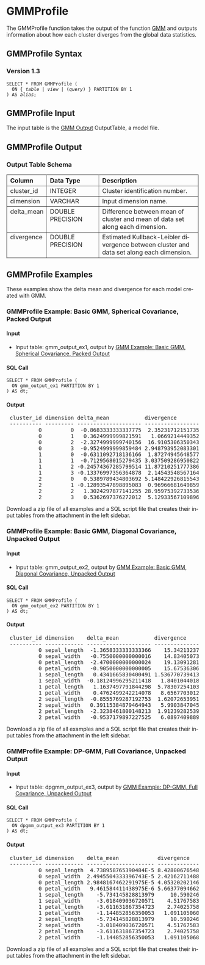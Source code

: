 <html><head></head><body><div class="nested0" aria-labelledby="ariaid-title1" topicindex="1" topicid="edr1508194035653" id="edr1508194035653"><h1 class="title topictitle1" id="ariaid-title1">GMMProfile</h1><div class="body conbody">
<p class="p">The GMMProfile function takes the output of the function <a href="zgv1558460260471.md#mwd1507666023473">GMM</a> and outputs information about how each cluster diverges from the global data statistics.</p></div><div class="topic reference nested1" aria-labelledby="ariaid-title2" topicindex="2" topicid="yde1507734769997" xml:lang="en-us" lang="en-us" id="yde1507734769997">
<h2 class="title topictitle2" id="ariaid-title2">GMMProfile Syntax</h2><div class="body refbody"><div class="section" id="yde1507734769997__section_N1000E_N1000C_N10001">
<h3 class="title sectiontitle">Version <span>1.3</span></h3><pre class="pre codeblock" xml:space="preserve"><code>SELECT * FROM GMMProfile (
  <span>ON { <var class="keyword varname">table</var> | <var class="keyword varname">view</var> | (<var class="keyword varname">query</var>) }</span> PARTITION BY 1
) AS <var class="keyword varname">alias</var>;</code></pre></div></div></div><div class="topic reference nested1" aria-labelledby="ariaid-title3" topicindex="3" topicid="yja1507734774431" xml:lang="en-us" lang="en-us" id="yja1507734774431">
<h2 class="title topictitle2" id="ariaid-title3">GMMProfile Input</h2><div class="body refbody"><div class="section" id="yja1507734774431__section_N10011_N1000E_N10001">
<p class="p">The input table is the <a href="zgv1558460260471.md#ytf1507666317864">GMM Output</a> OutputTable, a model file.</p></div></div></div><div class="topic reference nested1" aria-labelledby="ariaid-title4" topicindex="4" topicid="tij1507734778083" xml:lang="en-us" lang="en-us" id="tij1507734778083">
<h2 class="title topictitle2" id="ariaid-title4">GMMProfile Output</h2><div class="body refbody"><div class="section" id="tij1507734778083__section_dmr_1pd_ycb">
<h3 class="title sectiontitle">Output Table Schema</h3><div class="tablenoborder"><table cellpadding="4" cellspacing="0" summary="" id="tij1507734778083__table_N1000E_N1000C_N10001" class="table" frame="border" border="1" rules="all"><div class="caption"></div><colgroup span="1"><col style="width:14.285714285714285%" span="1"></col><col style="width:28.57142857142857%" span="1"></col><col style="width:57.14285714285714%" span="1"></col></colgroup><thead class="thead" style="text-align:left;"><tr class="row"><th class="entry nocellnorowborder" style="vertical-align:top;" id="d299394e121" rowspan="1" colspan="1">Column</th><th class="entry nocellnorowborder" style="vertical-align:top;" id="d299394e123" rowspan="1" colspan="1">Data Type</th><th class="entry cell-norowborder" style="vertical-align:top;" id="d299394e125" rowspan="1" colspan="1">Description</th></tr></thead><tbody class="tbody"><tr class="row"><td class="entry nocellnorowborder" style="vertical-align:top;" headers="d299394e121" rowspan="1" colspan="1">cluster_id</td><td class="entry nocellnorowborder" style="vertical-align:top;" headers="d299394e123" rowspan="1" colspan="1">INTEGER</td><td class="entry cell-norowborder" style="vertical-align:top;" headers="d299394e125" rowspan="1" colspan="1">Cluster identification number.</td></tr><tr class="row"><td class="entry nocellnorowborder" style="vertical-align:top;" headers="d299394e121" rowspan="1" colspan="1">dimension</td><td class="entry nocellnorowborder" style="vertical-align:top;" headers="d299394e123" rowspan="1" colspan="1">VARCHAR</td><td class="entry cell-norowborder" style="vertical-align:top;" headers="d299394e125" rowspan="1" colspan="1">Input dimension name.</td></tr><tr class="row"><td class="entry nocellnorowborder" style="vertical-align:top;" headers="d299394e121" rowspan="1" colspan="1">delta_mean</td><td class="entry nocellnorowborder" style="vertical-align:top;" headers="d299394e123" rowspan="1" colspan="1">DOUBLE PRECISION</td><td class="entry cell-norowborder" style="vertical-align:top;" headers="d299394e125" rowspan="1" colspan="1">Difference between mean of cluster and mean of data set along each dimension.</td></tr><tr class="row"><td class="entry row-nocellborder" style="vertical-align:top;" headers="d299394e121" rowspan="1" colspan="1">divergence</td><td class="entry row-nocellborder" style="vertical-align:top;" headers="d299394e123" rowspan="1" colspan="1">DOUBLE PRECISION</td><td class="entry cellrowborder" style="vertical-align:top;" headers="d299394e125" rowspan="1" colspan="1">Estimated Kullback-Leibler divergence between cluster and data set along each dimension.</td></tr></tbody></table></div></div></div></div><div class="topic concept nested1" aria-labelledby="ariaid-title5" topicindex="5" topicid="oxj1507734781714" xml:lang="en-us" lang="en-us" id="oxj1507734781714">
<h2 class="title topictitle2" id="ariaid-title5">GMMProfile Examples</h2><div class="body conbody"><div class="section" id="oxj1507734781714__section_N1000E_N1000C_N10001">
<p class="p">These examples show the delta mean and divergence for each model created with GMM.</p></div></div><div class="topic reference nested2" aria-labelledby="ariaid-title6" topicindex="6" topicid="mrd1466004866353" xml:lang="en-us" lang="en-us" id="mrd1466004866353">
<h3 class="title topictitle3" id="ariaid-title6">GMMProfile Example: Basic GMM, Spherical Covariance, Packed Output</h3><div class="body refbody"><div class="section" id="mrd1466004866353__section_dn2_pft_rdb">
<h4 class="title sectiontitle">Input</h4>
<ul class="ul" id="mrd1466004866353__ul_mkk_n2b_j2b">
<li class="li">Input table: gmm_output_ex1, output by <a href="zgv1558460260471.md#pak1525196771161">GMM Example: Basic GMM, Spherical Covariance, Packed Output</a></li></ul></div><div class="section" id="mrd1466004866353__section_N10018_N1000E_N10001">
<h4 class="title sectiontitle">SQL Call</h4><pre class="pre codeblock" xml:space="preserve"><code>SELECT * FROM GMMProfile (
  ON gmm_output_ex1 PARTITION BY 1
) AS dt;</code></pre></div><div class="section" id="mrd1466004866353__section_lld_qft_rdb">
<h4 class="title sectiontitle">Output</h4><pre class="pre screen" xml:space="preserve"> cluster_id dimension delta_mean           divergence         
 ---------- --------- -------------------- ------------------ 
          0         0  -0.8683333333337775  2.352317121517356
          0         1   0.3624999999821591   1.06692144493526
          0         2  -2.3274999999740156  16.91053063503435
          0         3  -0.9524999999859484 2.9487939520833013
          1         0  -0.6311092718136166  1.872749456485776
          1         1  -0.7129568015279435 3.0375092869508227
          1         2 -0.24574367285799514 11.872102517773868
          1         3 -0.13376997356364878  2.145435485671642
          2         0   0.5389789434803692 5.1484229268155435
          2         1 -0.12893547898895083  0.969666816498592
          2         2   1.3024297877141255 28.959753927335363
          2         3   0.5362697376272012  5.129335671098968</pre>
<p class="p">Download a zip file of all examples and a SQL script file that creates their input tables from the attachment in the left sidebar.</p></div></div></div><div class="topic reference nested2" aria-labelledby="ariaid-title7" topicindex="7" topicid="evz1466004781021" xml:lang="en-us" lang="en-us" id="evz1466004781021">
<h3 class="title topictitle3" id="ariaid-title7">GMMProfile Example: Basic GMM, Diagonal Covariance, Unpacked Output</h3><div class="body refbody"><div class="section" id="evz1466004781021__section_dn2_pft_rdb">
<h4 class="title sectiontitle">Input</h4>
<ul class="ul" id="evz1466004781021__ul_mkk_n2b_j2b">
<li class="li">Input table: gmm_output_ex2, output by <a href="zgv1558460260471.md#tox1507666830590">GMM Example: Basic GMM, Diagonal Covariance, Unpacked Output</a></li></ul></div><div class="section" id="evz1466004781021__section_hms_wft_rdb">
<h4 class="title sectiontitle">SQL Call</h4><pre class="pre codeblock" xml:space="preserve"><code>SELECT * FROM GMMProfile (
  ON gmm_output_ex2 PARTITION BY 1
) AS dt;</code></pre></div><div class="section" id="evz1466004781021__section_lld_qft_rdb">
<h4 class="title sectiontitle">Output</h4><pre class="pre screen" xml:space="preserve"> cluster_id dimension    delta_mean           divergence            
 ---------- ------------ -------------------- --------------------- 
          0 sepal_length  -1.3658333333333366    15.342132372030921
          0 sepal_width   -0.7550000000000016    14.834050738899432
          0 petal_length  -2.4700000000000024    19.130912814339993
          0 petal_width   -0.9050000000000005    15.675363062873892
          1 sepal_length   0.4341665830400491 1.5367707394138987E10
          1 sepal_width  -0.18124996295211418   1.840104401880575E9
          1 petal_length   1.1637497791844298  5.783072541030532E10
          1 petal_width    0.4762499242214078   8.656770301204807E9
          2 sepal_length  -0.8555769287192753  1.6207265395178976E9
          2 sepal_width   0.39115384879464943   5.990384704575897E9
          2 petal_length  -2.3238461800148213  1.9123928253990194E8
          2 petal_width   -0.9537179897227525   6.089740988974346E7</pre>
<p class="p">Download a zip file of all examples and a SQL script file that creates their input tables from the attachment in the left sidebar.</p></div></div></div><div class="topic reference nested2" aria-labelledby="ariaid-title8" topicindex="8" topicid="frz1466004781086" xml:lang="en-us" lang="en-us" id="frz1466004781086">
<h3 class="title topictitle3" id="ariaid-title8">GMMProfile Example: DP-GMM, Full Covariance, Unpacked Output</h3><div class="body refbody"><div class="section" id="frz1466004781086__section_dn2_pft_rdb">
<h4 class="title sectiontitle">Input</h4>
<ul class="ul" id="frz1466004781086__ul_mkk_n2b_j2b">
<li class="li">Input table: dpgmm_output_ex3, output by <a href="zgv1558460260471.md#dau1507667271202">GMM Example: DP-GMM, Full Covariance, Unpacked Output</a></li></ul></div><div class="section" id="frz1466004781086__section_n2y_wft_rdb">
<h4 class="title sectiontitle">SQL Call</h4><pre class="pre codeblock" xml:space="preserve"><code>SELECT * FROM GMMProfile (
  ON dpgmm_output_ex3 PARTITION BY 1
) AS dt;</code></pre></div><div class="section" id="frz1466004781086__section_lld_qft_rdb">
<h4 class="title sectiontitle">Output</h4><pre class="pre screen" xml:space="preserve"> cluster_id dimension    delta_mean            divergence           
 ---------- ------------ --------------------- -------------------- 
          0 sepal_length  4.738958765390484E-5 8.428006765481954E-4
          0 sepal_width  2.4945504333396743E-5 2.421627114882355E-4
          0 petal_length 2.9848167462291975E-5 4.053202021469186E-4
          0 petal_width   9.461584411438975E-6 5.663770946625795E-5
          1 sepal_length    -5.734145828813979     10.5902460737227
          1 sepal_width     -3.018409036720571    4.517675838918045
          1 petal_length    -3.611631867354723    2.740257586317952
          1 petal_width     -1.144852856350053   1.0911050602645518
          2 sepal_length    -5.734145828813979     10.5902460737227
          2 sepal_width     -3.018409036720571    4.517675838918045
          2 petal_length    -3.611631867354723    2.740257586317952
          2 petal_width     -1.144852856350053   1.0911050602645518</pre>
<p class="p">Download a zip file of all examples and a SQL script file that creates their input tables from the attachment in the left sidebar.</p></div></div></div></div></div></body></html>
